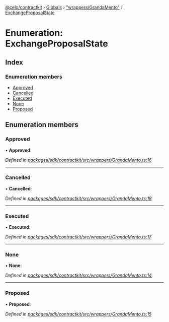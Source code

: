 [@celo/contractkit](../README.md) › [Globals](../globals.md) › ["wrappers/GrandaMento"](../modules/_wrappers_grandamento_.md) › [ExchangeProposalState](_wrappers_grandamento_.exchangeproposalstate.md)

# Enumeration: ExchangeProposalState

## Index

### Enumeration members

* [Approved](_wrappers_grandamento_.exchangeproposalstate.md#approved)
* [Cancelled](_wrappers_grandamento_.exchangeproposalstate.md#cancelled)
* [Executed](_wrappers_grandamento_.exchangeproposalstate.md#executed)
* [None](_wrappers_grandamento_.exchangeproposalstate.md#none)
* [Proposed](_wrappers_grandamento_.exchangeproposalstate.md#proposed)

## Enumeration members

###  Approved

• **Approved**:

*Defined in [packages/sdk/contractkit/src/wrappers/GrandaMento.ts:16](https://github.com/celo-org/celo-monorepo/blob/contractkit-v1.2.2/packages/sdk/contractkit/src/wrappers/GrandaMento.ts#L16)*

___

###  Cancelled

• **Cancelled**:

*Defined in [packages/sdk/contractkit/src/wrappers/GrandaMento.ts:18](https://github.com/celo-org/celo-monorepo/blob/contractkit-v1.2.2/packages/sdk/contractkit/src/wrappers/GrandaMento.ts#L18)*

___

###  Executed

• **Executed**:

*Defined in [packages/sdk/contractkit/src/wrappers/GrandaMento.ts:17](https://github.com/celo-org/celo-monorepo/blob/contractkit-v1.2.2/packages/sdk/contractkit/src/wrappers/GrandaMento.ts#L17)*

___

###  None

• **None**:

*Defined in [packages/sdk/contractkit/src/wrappers/GrandaMento.ts:14](https://github.com/celo-org/celo-monorepo/blob/contractkit-v1.2.2/packages/sdk/contractkit/src/wrappers/GrandaMento.ts#L14)*

___

###  Proposed

• **Proposed**:

*Defined in [packages/sdk/contractkit/src/wrappers/GrandaMento.ts:15](https://github.com/celo-org/celo-monorepo/blob/contractkit-v1.2.2/packages/sdk/contractkit/src/wrappers/GrandaMento.ts#L15)*
